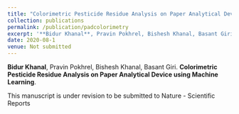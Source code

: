 ```yaml
---
title: "Colorimetric Pesticide Residue Analysis on Paper Analytical Device using Machine Learning"
collection: publications
permalink: /publication/padcolorimetry
excerpt: '**Bidur Khanal**, Pravin Pokhrel, Bishesh Khanal, Basant Giri. **Colorimetric Pesticide Residue Analysis on Paper Analytical Device using Machine Learning**. *In preparation to be submitted to Nature Scientific Reports. Manuscript is Under Revision for Submissison*'
date: 2020-08-1
venue: Not submitted
---
```


**Bidur Khanal**, Pravin Pokhrel, Bishesh Khanal, Basant Giri. **Colorimetric Pesticide Residue Analysis on Paper Analytical Device using Machine Learning**.

This manuscript is under revision to be submitted to Nature - Scientific Reports



